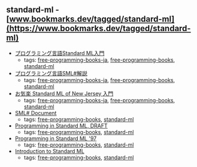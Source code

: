 standard-ml - [www.bookmarks.dev/tagged/standard-ml](https://www.bookmarks.dev/tagged/standard-ml)
---
* [プログラミング言語Standard ML入門](http://www.pllab.riec.tohoku.ac.jp/smlsharp/smlIntroSlidesJP.pdf)
    * tags: [free-programming-books-ja](../tags/free-programming-books-ja.md), [free-programming-books](../tags/free-programming-books.md), [standard-ml](../tags/standard-ml.md)
* [プログラミング言語SML#解説](http://www.pllab.riec.tohoku.ac.jp/smlsharp/docs/3.0/ja/manual.xhtml)
    * tags: [free-programming-books-ja](../tags/free-programming-books-ja.md), [free-programming-books](../tags/free-programming-books.md), [standard-ml](../tags/standard-ml.md)
* [お気楽 Standard ML of New Jersey 入門](http://www.geocities.jp/m_hiroi/func/index.html#sml)
    * tags: [free-programming-books-ja](../tags/free-programming-books-ja.md), [free-programming-books](../tags/free-programming-books.md), [standard-ml](../tags/standard-ml.md)
* [SML# Document](http://www.pllab.riec.tohoku.ac.jp/smlsharp/docs/3.0/en/manual.xhtml)
    * tags: [free-programming-books](../tags/free-programming-books.md), [standard-ml](../tags/standard-ml.md)
* [Programming in Standard ML, DRAFT](http://www.cs.cmu.edu/~rwh/isml/book.pdf)
    * tags: [free-programming-books](../tags/free-programming-books.md), [standard-ml](../tags/standard-ml.md)
* [Programming in Standard ML '97](http://homepages.inf.ed.ac.uk/stg/NOTES/)
    * tags: [free-programming-books](../tags/free-programming-books.md), [standard-ml](../tags/standard-ml.md)
* [Introduction to Standard ML](http://www.pllab.riec.tohoku.ac.jp/smlsharp/smlIntroSlides.pdf)
    * tags: [free-programming-books](../tags/free-programming-books.md), [standard-ml](../tags/standard-ml.md)

